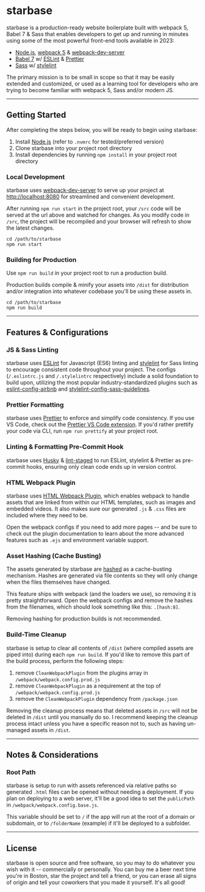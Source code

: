 # starbase

starbase is a production-ready website boilerplate built with webpack 5, Babel 7 & Sass that enables developers to get up and running in minutes using some of the most powerful front-end tools available in 2023:

- [Node.js](https://github.com/nodejs/node), [webpack 5](https://github.com/webpack/webpack) & [webpack-dev-server](https://github.com/webpack/webpack-dev-server)
- [Babel 7](https://github.com/babel/babel) w/ [ESLint](https://github.com/eslint/eslint) & [Prettier](https://github.com/prettier/prettier)
- [Sass](https://github.com/sass) w/ [stylelint](https://github.com/stylelint/stylelint)

The primary mission is to be small in scope so that it may be easily extended and customized, or used as a learning tool for developers who are trying to become familiar with webpack 5, Sass and/or modern JS.

---

## Getting Started

After completing the steps below, you will be ready to begin using starbase:

1. Install [Node.js](https://nodejs.org) (refer to `.nvmrc` for tested/preferred version)
2. Clone starbase into your project root directory
3. Install dependencies by running `npm install` in your project root directory

### Local Development

starbase uses [webpack-dev-server](https://github.com/webpack/webpack-dev-server) to serve up your project at [http://localhost:8080](http://localhost:8080) for streamlined and convenient development.

After running `npm run start` in the project root, your `/src` code will be served at the url above and watched for changes. As you modify code in `/src`, the project will be recompiled and your browser will refresh to show the latest changes.

```
cd /path/to/starbase
npm run start
```

### Building for Production

Use `npm run build` in your project root to run a production build.

Production builds compile & minify your assets into `/dist` for distribution and/or integration into whatever codebase you'll be using these assets in.

```
cd /path/to/starbase
npm run build
```

---

## Features & Configurations

### JS & Sass Linting

starbase uses [ESLint](http://eslint.org/) for Javascript (ES6) linting and [stylelint](https://github.com/stylelint/stylelint) for Sass linting to encourage consistent code throughout your project. The configs (`/.eslintrc.js` and `/.stylelintrc` respectively) include a solid foundation to build upon, utilizing the most popular industry-standardized plugins such as [eslint-config-airbnb](https://www.npmjs.com/package/eslint-config-airbnb) and [stylelint-config-sass-guidelines](https://github.com/bjankord/stylelint-config-sass-guidelines).

### Prettier Formatting

starbase uses [Prettier](https://github.com/prettier/prettier) to enforce and simplify code consistency. If you use VS Code, check out the [Prettier VS Code extension](https://marketplace.visualstudio.com/items?itemName=esbenp.prettier-vscode). If you'd rather prettify your code via CLI, run `npm run prettify` at your project root.

### Linting & Formatting Pre-Commit Hook

starbase uses [Husky](https://github.com/typicode/husky) & [lint-staged](https://github.com/okonet/lint-staged) to run ESLint, stylelint & Prettier as pre-commit hooks, ensuring only clean code ends up in version control.

### HTML Webpack Plugin

starbase uses [HTML Webpack Plugin](https://github.com/jantimon/html-webpack-plugin), which enables webpack to handle assets that are linked from within our HTML templates, such as images and embedded videos. It also makes sure our generated `.js` & `.css` files are included where they need to be.

Open the webpack configs if you need to add more pages -- and be sure to check out the plugin documentation to learn about the more advanced features such as `.ejs` and environment variable support.

### Asset Hashing (Cache Busting)

The assets generated by starbase are [hashed](https://webpack.js.org/guides/caching/) as a cache-busting mechanism. Hashes are generated via file contents so they will only change when the files themselves have changed.

This feature ships with webpack (and the loaders we use), so removing it is pretty straightforward. Open the webpack configs and remove the hashes from the filenames, which should look something like this: `.[hash:8]`.

Removing hashing for production builds is not recommended.

### Build-Time Cleanup

starbase is setup to clear all contents of `/dist` (where compiled assets are piped into) during each `npm run build`. If you'd like to remove this part of the build process, perform the following steps:

1. remove `CleanWebpackPlugin` from the plugins array in `/webpack/webpack.config.prod.js`
2. remove `CleanWebpackPlugin` as a requirement at the top of `/webpack/webpack.config.prod.js`
3. remove the `CleanWebpackPlugin` dependency from `/package.json`

Removing the cleanup process means that deleted assets in `/src` will not be deleted in `/dist` until you manually do so. I recommend keeping the cleanup process intact unless you have a specific reason not to, such as having un-managed assets in `/dist`.

---

## Notes & Considerations

### Root Path

starbase is setup to run with assets referenced via relative paths so generated `.html` files can be opened without needing a deployment. If you plan on deploying to a web server, it'll be a good idea to set the `publicPath` in `/webpack/webpack.config.base.js`.

This variable should be set to `/` if the app will run at the root of a domain or subdomain, or to `/folderName` (example) if it'll be deployed to a subfolder.

---

## License

starbase is open source and free software, so you may to do whatever you wish with it -- commercially or personally. You can buy me a beer next time you're in Boston, star the project and tell a friend, or you can erase all signs of origin and tell your coworkers that you made it yourself. It's all good!
